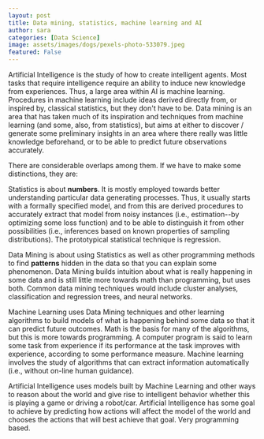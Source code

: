 ```yaml
---
layout: post
title: Data mining, statistics, machine learning and AI
author: sara
categories: [Data Science]
image: assets/images/dogs/pexels-photo-533079.jpeg
featured: False
---
```


Artificial Intelligence is the study of how to create intelligent agents. Most tasks that require intelligence require an ability to induce new knowledge from experiences. Thus, a large area within AI is machine learning. Procedures in machine learning include ideas derived directly from, or inspired by, classical statistics, but they don't have to be. Data mining is an area that has taken much of its inspiration and techniques from machine learning (and some, also, from statistics), but aims at either to discover / generate some preliminary insights in an area where there really was little knowledge beforehand, or to be able to predict future observations accurately. 


There are considerable overlaps among them. If we have to make some distinctions, they are:


Statistics is about **numbers**. It is mostly employed towards better understanding particular data generating processes. Thus, it usually starts with a formally specified model, and from this are derived procedures to accurately extract that model from noisy instances (i.e., estimation--by optimizing some loss function) and to be able to distinguish it from other possibilities (i.e., inferences based on known properties of sampling distributions). The prototypical statistical technique is regression.


Data Mining is about using Statistics as well as other programming methods to find **patterns** hidden in the data so that you can explain some phenomenon. Data Mining builds intuition about what is really happening in some data and is still little more towards math than programming, but uses both. Common data mining techniques would include cluster analyses, classification and regression trees, and neural networks.


Machine Learning uses Data Mining techniques and other learning algorithms to build models of what is happening behind some data so that it can predict future outcomes. Math is the basis for many of the algorithms, but this is more towards programming. A computer program is said to learn some task from experience if its performance at the task improves with experience, according to some performance measure. Machine learning involves the study of algorithms that can extract information automatically (i.e., without on-line human guidance). 


Artificial Intelligence uses models built by Machine Learning and other ways to reason about the world and give rise to intelligent behavior whether this is playing a game or driving a robot/car. Artificial Intelligence has some goal to achieve by predicting how actions will affect the model of the world and chooses the actions that will best achieve that goal. Very programming based.
